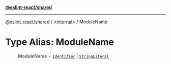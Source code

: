 [**@eslint-react/shared**](../../README.md)

***

[@eslint-react/shared](../../README.md) / [\<internal\>](../README.md) / ModuleName

# Type Alias: ModuleName

> **ModuleName** = [`Identifier`](../interfaces/Identifier-1.md) \| [`StringLiteral`](../interfaces/StringLiteral-1.md)
